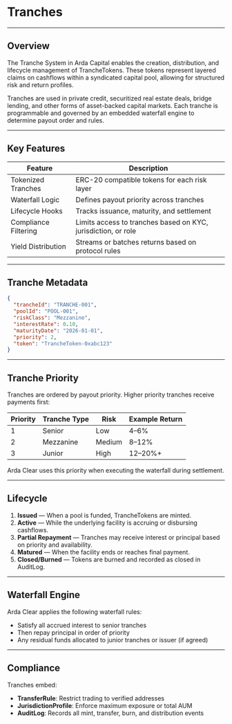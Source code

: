 # Tranches

---

## Overview

The Tranche System in Arda Capital enables the creation, distribution, and lifecycle management of TrancheTokens. These tokens represent layered claims on cashflows within a syndicated capital pool, allowing for structured risk and return profiles.

Tranches are used in private credit, securitized real estate deals, bridge lending, and other forms of asset-backed capital markets. Each tranche is programmable and governed by an embedded waterfall engine to determine payout order and rules.

---

## Key Features

| Feature | Description |
|---------|-------------|
| Tokenized Tranches | ERC-20 compatible tokens for each risk layer |
| Waterfall Logic | Defines payout priority across tranches |
| Lifecycle Hooks | Tracks issuance, maturity, and settlement |
| Compliance Filtering | Limits access to tranches based on KYC, jurisdiction, or role |
| Yield Distribution | Streams or batches returns based on protocol rules |

---

## Tranche Metadata

```json
{
  "trancheId": "TRANCHE-001",
  "poolId": "POOL-001",
  "riskClass": "Mezzanine",
  "interestRate": 0.10,
  "maturityDate": "2026-01-01",
  "priority": 2,
  "token": "TrancheToken-0xabc123"
}
```

---

## Tranche Priority

Tranches are ordered by payout priority. Higher priority tranches receive payments first:

| Priority | Tranche Type | Risk | Example Return |
|----------|--------------|------|----------------|
| 1 | Senior | Low | 4–6% |
| 2 | Mezzanine | Medium | 8–12% |
| 3 | Junior | High | 12–20%+ |

Arda Clear uses this priority when executing the waterfall during settlement.

---

## Lifecycle

1. **Issued** — When a pool is funded, TrancheTokens are minted.
2. **Active** — While the underlying facility is accruing or disbursing cashflows.
3. **Partial Repayment** — Tranches may receive interest or principal based on priority and availability.
4. **Matured** — When the facility ends or reaches final payment.
5. **Closed/Burned** — Tokens are burned and recorded as closed in AuditLog.

---

## Waterfall Engine

Arda Clear applies the following waterfall rules:

- Satisfy all accrued interest to senior tranches
- Then repay principal in order of priority
- Any residual funds allocated to junior tranches or issuer (if agreed)

---

## Compliance

Tranches embed:

- **TransferRule**: Restrict trading to verified addresses
- **JurisdictionProfile**: Enforce maximum exposure or total AUM
- **AuditLog**: Records all mint, transfer, burn, and distribution events
